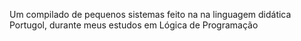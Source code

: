 
Um compilado de pequenos sistemas feito na na linguagem didática Portugol, durante meus estudos em Lógica de Programação
